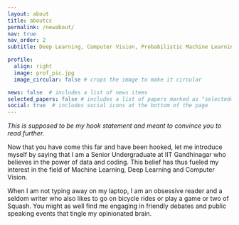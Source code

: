```yaml
---
layout: about
title: aboutcc
permalink: /newabout/
nav: true
nav_order: 2
subtitle: Deep Learning, Computer Vision, Probabilistic Machine Learning, Natural Language Processing

profile:
  align: right
  image: prof_pic.jpg
  image_circular: false # crops the image to make it circular

news: false  # includes a list of news items
selected_papers: false # includes a list of papers marked as "selected={true}"
social: true  # includes social icons at the bottom of the page
---
```


<em>This is supposed to be my hook statement and meant to convince you to read further.</em>

Now that you have come this far and have been hooked, let me introduce myself by saying that I am a Senior Undergraduate at IIT Gandhinagar who believes in the power of data and coding. This belief has thus fueled my interest in the field of Machine Learning, Deep Learning and Computer Vision.

When I am not typing away on my laptop, I am an obsessive reader and a seldom writer who also likes to go on bicycle rides or play a game or two of Squash. You might as well find me engaging in friendly debates and public speaking events that tingle my opinionated brain.
